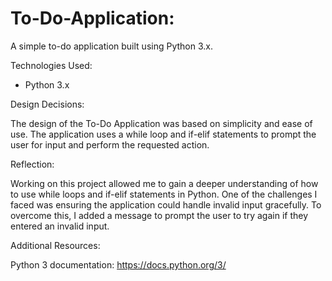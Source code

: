 # To-Do-Application:
A simple to-do application built using Python 3.x.

Technologies Used:
  - Python 3.x

Design Decisions:

The design of the To-Do Application was based on simplicity and ease of use. The application uses a while loop and if-elif statements to prompt the user for input and perform the requested action.

Reflection:

Working on this project allowed me to gain a deeper understanding of how to use while loops and if-elif statements in Python. One of the challenges I faced was ensuring the application could handle invalid input gracefully. To overcome this, I added a message to prompt the user to try again if they entered an invalid input.

Additional Resources:

Python 3 documentation: https://docs.python.org/3/
